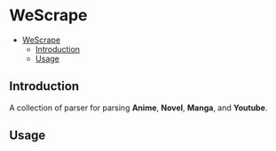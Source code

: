 # WeScrape

- [WeScrape](#wescrape)
  - [Introduction](#introduction)
  - [Usage](#usage)

## Introduction

A collection of parser for parsing **Anime**, **Novel**, **Manga**, and **Youtube**.

## Usage


